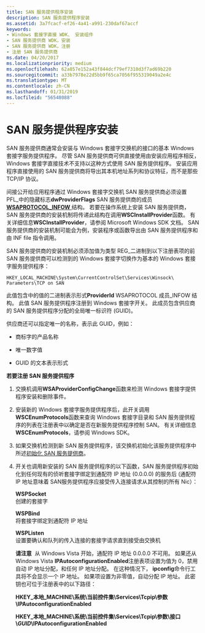 ```yaml
---
title: SAN 服务提供程序安装
description: SAN 服务提供程序安装
ms.assetid: 3a7fcacf-ef26-4a41-a991-230daf67accf
keywords:
- Windows 套接字直接 WDK、 安装组件
- SAN 服务提供商 WDK，安装
- SAN 服务提供商 WDK，注册
- 注册 SAN 服务提供商
ms.date: 04/20/2017
ms.localizationpriority: medium
ms.openlocfilehash: 62a857e152a43f844dcf79ef7310d3f7ad69b220
ms.sourcegitcommit: a33b7978e22d5bb9f65ca7056f955319049a2e4c
ms.translationtype: MT
ms.contentlocale: zh-CN
ms.lasthandoff: 01/31/2019
ms.locfileid: "56548088"
---
```

# <a name="installing-a-san-service-provider"></a>SAN 服务提供程序安装





SAN 服务提供商通常会安装与 Windows 套接字交换机的接口的基本 Windows 套接字服务提供程序。 尽管 SAN 服务提供商可供直接使用由安装应用程序相反，Windows 套接字直接技术不支持以这种方式使用 SAN 服务提供程序。 安装应用程序直接使用的 SAN 服务提供商将导出其本机地址系列和协议特征，而不是那些 TCP/IP 协议。

间接公开给应用程序通过 Windows 套接字交换机 SAN 服务提供商必须设置 PFL\_中的隐藏标志**dwProviderFlags** SAN 服务提供商的成员[ **WSAPROTOCOL\_INFOW** ](https://msdn.microsoft.com/library/windows/hardware/ff565963)结构。 若要在操作系统上安装 SAN 服务提供商，SAN 服务提供商的安装机制将传递此结构在调用**WSCInstallProvider**函数。 有关详细信息**WSCInstallProvider**，请参阅 Microsoft Windows SDK 文档。 SAN 服务提供商的安装机制可能会为例，安装程序或函数导出由 SAN 服务提供程序和由 INF file 指令调用。

SAN 服务提供商的安装机制必须添加值为类型 REG\_二进制到以下注册表项的前 SAN 服务提供商可以检测到的 Windows 套接字切换作为基本的 Windows 套接字服务提供程序：

```Console
HKEY_LOCAL_MACHINE\System\CurrentControlSet\Services\Winsock\
Parameters\TCP on SAN
```

此值包含中的值的二进制表示形式**ProviderId** WSAPROTOCOL 成员\_INFOW 结构。 此值 SAN 服务提供程序注册到 Windows 套接字开关。 此成员包含供应商的 SAN 服务提供程序分配的全局唯一标识符 (GUID)。

供应商还可以指定唯一的名称，表示此 GUID，例如：

-   商标字的产品名称

-   唯一数字值

-   GUID 的文本表示形式

**若要注册 SAN 服务提供程序**

1.  交换机调用**WSAProviderConfigChange**函数来检测 Windows 套接字提供程序安装和删除事件。

2.  安装新的 Windows 套接字服务提供程序后，此开关调用**WSCEnumProtocols**函数来查询 Windows 套接字目录和 SAN 服务提供程序的列表在注册表中以确定是否在新服务提供程序控制 SAN。 有关详细信息**WSCEnumProtocols**，请参阅 Windows SDK。

3.  如果交换机检测到新 SAN 服务提供程序，该交换机初始化该服务提供程序中所述[初始化 SAN 服务提供商](initializing-a-san-service-provider.md)。

4.  开关也调用新安装的 SAN 服务提供程序的以下函数，SAN 服务提供程序初始化到任何现有的侦听套接字绑定到通配符 IP 地址 (0.0.0.0) 的服务后 (通配符 IP 地址意味着 SAN服务提供程序应接受传入连接请求从其控制的所有 Nic）：

    <a href="" id="wspsocket"></a>**WSPSocket**  
    创建的套接字

    <a href="" id="wspbind"></a>**WSPBind**  
    将套接字绑定到通配符 IP 地址

    <a href="" id="wsplisten"></a>**WSPListen**  
    设置要确认和队列的传入连接的套接字请求直到接受由交换机

    **请注意**  从 Windows Vista 开始，通配符 IP 地址 0.0.0.0 不可用。
    如果还从 Windows Vista **IPAutoconfigurationEnabled**注册表项设置为值为 0，禁用自动 IP 地址分配，和任何 IP 地址分配。 在这种情况下， **ipconfig**命令行工具将不会显示一个 IP 地址。 如果项设置为非零值，自动分配 IP 地址。 此密钥也可位于注册表中的以下路径：

    **HKEY\_本地\_MACHINE\\系统\\当前控件集\\Services\\Tcpip\\参数\\IPAutoconfigurationEnabled**

    **HKEY\_本地\_MACHINE\\系统\\当前控件集\\Services\\Tcpip\\参数\\接口\\*GUID*\\IPAutoconfigurationEnabled**

     

 

 





